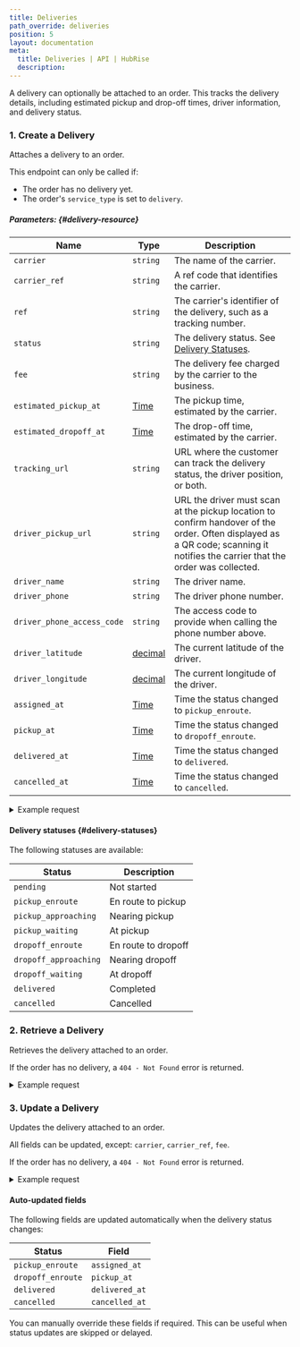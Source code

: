 ```yaml
---
title: Deliveries
path_override: deliveries
position: 5
layout: documentation
meta:
  title: Deliveries | API | HubRise
  description:
---
```


A delivery can optionally be attached to an order. This tracks the delivery details, including estimated pickup and drop-off times, driver information, and delivery status.

### 1. Create a Delivery

Attaches a delivery to an order.

<CallSummaryTable
endpoint="POST /locations/:location_id/orders/:order_id/delivery"
shortEndpoint="POST /location/orders/:order_id/delivery (location only)"
accessLevel="location, account"
/>

This endpoint can only be called if:

- The order has no delivery yet.
- The order's `service_type` is set to `delivery`.

##### Parameters: {#delivery-resource}

| Name                                                 | Type                                                       | Description                                                                                                                                                                    |
| ---------------------------------------------------- | ---------------------------------------------------------- | ------------------------------------------------------------------------------------------------------------------------------------------------------------------------------ |
| `carrier`                                            | `string`                                                   | The name of the carrier.                                                                                                                                                       |
| `carrier_ref` <Label type="optional" />              | `string`                                                   | A ref code that identifies the carrier.                                                                                                                                        |
| `ref` <Label type="optional" />                      | `string`                                                   | The carrier's identifier of the delivery, such as a tracking number.                                                                                                           |
| `status`                                             | `string`                                                   | The delivery status. See [Delivery Statuses](#delivery-statuses).                                                                                                              |
| `fee` <Label type="optional" />                      | `string`                                                   | The delivery fee charged by the carrier to the business.                                                                                                                       |
| `estimated_pickup_at` <Label type="optional" />      | [Time](/developers/api/general-concepts#dates-and-times)   | The pickup time, estimated by the carrier.                                                                                                                                     |
| `estimated_dropoff_at` <Label type="optional" />     | [Time](/developers/api/general-concepts#dates-and-times)   | The drop-off time, estimated by the carrier.                                                                                                                                   |
| `tracking_url` <Label type="optional" />             | `string`                                                   | URL where the customer can track the delivery status, the driver position, or both.                                                                                            |
| `driver_pickup_url` <Label type="optional" />        | `string`                                                   | URL the driver must scan at the pickup location to confirm handover of the order. Often displayed as a QR code; scanning it notifies the carrier that the order was collected. |
| `driver_name` <Label type="optional" />              | `string`                                                   | The driver name.                                                                                                                                                               |
| `driver_phone` <Label type="optional" />             | `string`                                                   | The driver phone number.                                                                                                                                                       |
| `driver_phone_access_code` <Label type="optional" /> | `string`                                                   | The access code to provide when calling the phone number above.                                                                                                                |
| `driver_latitude` <Label type="optional" />          | [decimal](/developers/api/general-concepts#decimal-values) | The current latitude of the driver.                                                                                                                                            |
| `driver_longitude` <Label type="optional" />         | [decimal](/developers/api/general-concepts#decimal-values) | The current longitude of the driver.                                                                                                                                           |
| `assigned_at` <Label type="optional" />              | [Time](/developers/api/general-concepts#dates-and-times)   | Time the status changed to `pickup_enroute`.                                                                                                                                   |
| `pickup_at` <Label type="optional" />                | [Time](/developers/api/general-concepts#dates-and-times)   | Time the status changed to `dropoff_enroute`.                                                                                                                                  |
| `delivered_at` <Label type="optional" />             | [Time](/developers/api/general-concepts#dates-and-times)   | Time the status changed to `delivered`.                                                                                                                                        |
| `cancelled_at` <Label type="optional" />             | [Time](/developers/api/general-concepts#dates-and-times)   | Time the status changed to `cancelled`.                                                                                                                                        |

<details>

<summary>Example request</summary>

`POST /location/orders/5dpm9/delivery`

```json
{
  "carrier": "UPS",
  "carrier_ref": "ups",
  "ref": "1Z12345E0291980793",
  "status": "pending",
  "fee": "4.50 EUR",
  "estimated_pickup_at": "2023-01-01T12:00:00+01:00",
  "estimated_dropoff_at": "2023-01-01T12:30:00+01:00",
  "tracking_url": "https://www.ups.com/track/1Z12345E0291980793",
  "driver_pickup_url": "https://driver.ups.com/pickup/1Z12345E0291980793",
  "driver_name": "John",
  "driver_phone": "+33612345678",
  "driver_phone_access_code": "1234",
  "driver_latitude": "48.856614",
  "driver_longitude": "2.3522219"
}
```

</details>

#### Delivery statuses {#delivery-statuses}

The following statuses are available:

| Status                | Description         |
| --------------------- | ------------------- |
| `pending`             | Not started         |
| `pickup_enroute`      | En route to pickup  |
| `pickup_approaching`  | Nearing pickup      |
| `pickup_waiting`      | At pickup           |
| `dropoff_enroute`     | En route to dropoff |
| `dropoff_approaching` | Nearing dropoff     |
| `dropoff_waiting`     | At dropoff          |
| `delivered`           | Completed           |
| `cancelled`           | Cancelled           |

### 2. Retrieve a Delivery

Retrieves the delivery attached to an order.

<CallSummaryTable
endpoint="GET /locations/:location_id/orders/:order_id/delivery"
shortEndpoint="GET /location/orders/:order_id/delivery (location only)"
accessLevel="location, account"
/>

If the order has no delivery, a `404 - Not Found` error is returned.

<details>

<summary>Example request</summary>

`GET /location/orders/5dpm9/delivery`

```json
{
  "id": "ez351",
  "order_id": "5dpm9",
  "location_id": "3r4s3-1",
  "carrier": "UPS",
  "carrier_ref": "ups",
  "ref": "1Z12345E0291980793",
  "status": "pickup_waiting",
  "fee": "4.50 EUR",
  "estimated_pickup_at": "2023-01-01T12:17:00+01:00",
  "estimated_dropoff_at": "2023-01-01T12:29:00+01:00",
  "tracking_url": "https://www.ups.com/track?tracknum=1Z12345E0291980793",
  "driver_name": "John",
  "driver_phone": "+33612345678",
  "driver_phone_access_code": "1234",
  "driver_latitude": "48.856702",
  "driver_longitude": "2.35222",
  "assigned_at": "2023-01-01T12:11:03+01:00",
  "pickup_at": null,
  "delivered_at": null,
  "cancelled_at": null
}
```

</details>

### 3. Update a Delivery

Updates the delivery attached to an order.

<CallSummaryTable
endpoint="PATCH /locations/:location_id/orders/:order_id/delivery"
shortEndpoint="PATCH /location/orders/:order_id/delivery (location only)"
accessLevel="location, account"
/>

All fields can be updated, except: `carrier`, `carrier_ref`, `fee`.

If the order has no delivery, a `404 - Not Found` error is returned.

<details>

<summary>Example request</summary>

`PATCH /location/orders/5dpm9/delivery`

```json
{
  "driver_latitude": "48.856614",
  "driver_longitude": "2.3522219"
}
```

</details>

#### Auto-updated fields

The following fields are updated automatically when the delivery status changes:

| Status            | Field          |
| ----------------- | -------------- |
| `pickup_enroute`  | `assigned_at`  |
| `dropoff_enroute` | `pickup_at`    |
| `delivered`       | `delivered_at` |
| `cancelled`       | `cancelled_at` |

You can manually override these fields if required. This can be useful when status updates are skipped or delayed.
